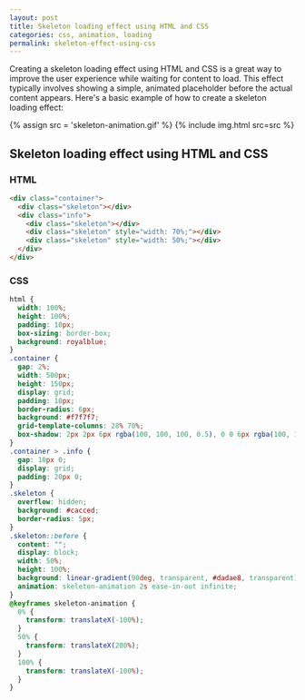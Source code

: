 ```yaml
---
layout: post
title: Skeleton loading effect using HTML and CSS
categories: css, animation, loading
permalink: skeleton-effect-using-css
---
```


Creating a skeleton loading effect using HTML and CSS is a great way to improve the user experience while waiting for content to load. This effect typically involves showing a simple, animated placeholder before the actual content appears. Here's a basic example of how to create a skeleton loading effect:

{% assign src = 'skeleton-animation.gif' %}
{% include img.html src=src %}

## Skeleton loading effect using HTML and CSS
### HTML

```html
<div class="container">
  <div class="skeleton"></div>
  <div class="info">
    <div class="skeleton"></div>
    <div class="skeleton" style="width: 70%;"></div>
    <div class="skeleton" style="width: 50%;"></div>
  </div>
</div>
```

### CSS

```css
html {
  width: 100%;
  height: 100%;
  padding: 10px;
  box-sizing: border-box;
  background: royalblue;
}
.container {
  gap: 2%;
  width: 500px;
  height: 150px;
  display: grid;
  padding: 10px;
  border-radius: 6px;
  background: #f7f7f7;
  grid-template-columns: 28% 70%;
  box-shadow: 2px 2px 6px rgba(100, 100, 100, 0.5), 0 0 6px rgba(100, 100, 100, 0.5);
}
.container > .info {
  gap: 10px 0;
  display: grid;
  padding: 20px 0;
}
.skeleton {
  overflow: hidden;
  background: #cacced;
  border-radius: 5px;
}
.skeleton::before {
  content: "";
  display: block;
  width: 50%;
  height: 100%;
  background: linear-gradient(90deg, transparent, #dadae8, transparent);
  animation: skeleton-animation 2s ease-in-out infinite;
}
@keyframes skeleton-animation {
  0% {
    transform: translateX(-100%);
  }
  50% {
    transform: translateX(200%);
  }
  100% {
    transform: translateX(-100%);
  }
}
```

